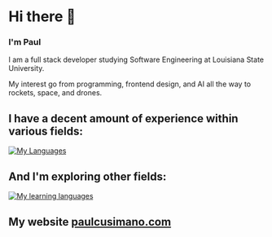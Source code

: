 
# Hi there 👋

### I'm Paul

I am a full stack developer studying Software Engineering at Louisiana State University.

My interest go from programming, frontend design, and AI all the way to rockets, space, and drones.

## I have a decent amount of experience within various fields:

[![My Languages](https://skillicons.dev/icons?i=java,c,js,py,regex,html,css,bash,powershell,npm,react,flutter,dart,firebase,git,spring,discordjs,figma,tailwind&perline=6)](https://skillicons.dev)

## And I'm exploring other fields:

[![My learning languages](https://skillicons.dev/icons?i=githubactions,rust,cassandra,anaconda,materialui,mongodb,nextjs,mysql,&perline=12)](https://skillicons.dev)


## My website [paulcusimano.com](https://paulcusimano.com/)
